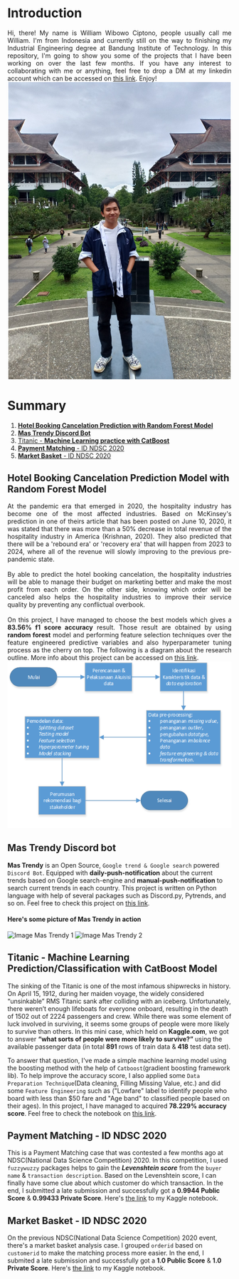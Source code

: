 # Introduction
<div align="justify">
Hi, there! My name is William Wibowo Ciptono, people usually call me William. I'm from Indonesia and currently still on the way to finishing my Industrial Engineering degree at Bandung Institute of Technology. In this repository, I'm going to show you some of the projects that I have been working on over the last few months. If you have any interest to collaborating with me or anything, feel free to drop a DM at my linkedin account which can be accessed on <a href="https://www.linkedin.com/in/williamwibowo/">this link</a>. Enjoy!</div>
<div align="center">
<img src="https://github.com/lgamal/portofolio/blob/main/William%20profile%20picture.jpg?raw=true" alt="William Profile Picture" width = 500px height = auto>
</div>
  
# Summary
1. **[Hotel Booking Cancelation Prediction with Random Forest Model](https://github.com/lgamal/Hotel-Booking-Cancelation-Prediction-Model)**
2. **[Mas Trendy Discord Bot](https://github.com/lgamal/MasTrendy)**
3. [Titanic - **Machine Learning practice with CatBoost**](https://www.kaggle.com/lgamal/titanic-case)
4. [**Payment Matching** - ID NDSC 2020](https://www.kaggle.com/lgamal/payment-matching/)
5. [**Market Basket** - ID NDSC 2020](https://www.kaggle.com/lgamal/market-basket)

## Hotel Booking Cancelation Prediction Model with Random Forest Model
<div align="justify">
At the pandemic era that emerged in 2020, the hospitality industry has become one of the most affected industries. Based on McKinsey's prediction in one of theirs article that has been posted on June 10, 2020, it was stated that there was more than a 50% decrease in total revenue of the hospitality industry in America (Krishnan, 2020). They also predicted that there will be a 'rebound era' or 'recovery era' that will happen from 2023 to 2024, where all of the revenue will slowly improving to the previous pre-pandemic state. <br/><br/>
By able to predict the hotel booking cancelation, the hospitality industries will be able to manage their budget on marketing better and make the most profit from each order. On the other side, knowing which order will be canceled also helps the hospitality industries to improve their service quality by preventing any conflictual overbook. <br/><br/>
On this project, I have managed to choose the best models which gives a <b>83.56% f1 score accuracy</b> result. Those result are obtained by using <b>random forest</b> model and performing feature selection techniques over the feature engineered predictive variables and also hyperparameter tuning process as the cherry on top. The following is a diagram about the research outline. More info about this project can be accessed on <a href="https://github.com/lgamal/Hotel-Booking-Cancelation-Prediction-Model">this link</a>.
</div>
<div align="center">
<img src="https://github.com/lgamal/Hotel-Booking-Cancelation-Prediction-Model/blob/main/visualisasi%20metode%20penelitian.png?raw=true" alt="the research outline">
</div>

## Mas Trendy Discord bot
**Mas Trendy** is an Open Source, `Google trend & Google search` powered `Discord Bot`. Equipped with **daily-push-notification** about the current trends based on Google search-engine and **manual-push-notification** to search current trends in each country. This project is written on Python language with help of several packages such as Discord.py, Pytrends, and so on. Feel free to check this project on [this link](https://github.com/lgamal/MasTrendy).

#### Here's some picture of Mas Trendy in action

![Image Mas Trendy 1](/mastrendy_screenshot_1.png)
![Image Mas Trendy 2](/mastrendy_screenshot_2.png)

## Titanic - Machine Learning Prediction/Classification with CatBoost Model
The sinking of the Titanic is one of the most infamous shipwrecks in history. On April 15, 1912, during her maiden voyage, the widely considered “unsinkable” RMS Titanic sank after colliding with an iceberg. Unfortunately, there weren’t enough lifeboats for everyone onboard, resulting in the death of 1502 out of 2224 passengers and crew. While there was some element of luck involved in surviving, it seems some groups of people were more likely to survive than others.
In this mini case, which held on **Kaggle.com**, we got to answer **“what sorts of people were more likely to survive?”** using the available passenger data (in total **891** rows of train data & **418** test data set).

To answer that question, I've made a simple machine learning model using the boosting method with the help of `Catboost`(gradient boosting framework lib). To help improve the accuracy score, I also applied some `Data Preparation Technique`(Data cleaning, Filling Missing Value, etc.) and did some `Feature Engineering` such as ("Lowfare" label to identify people who board with less than $50 fare and "Age band" to classified people based on their ages). In this project, I have managed to acquired **78.229% accuracy score**. Feel free to check the notebook on [this link](https://www.kaggle.com/lgamal/titanic-case).

## Payment Matching - ID NDSC 2020
This is a Payment Matching case that was contested a few months ago at NDSC(National Data Science Competition) 2020. In this competition, I used `fuzzywuzzy` packages helps to gain the ***Levenshtein score*** from the `buyer name` & `transaction description`. Based on the Levenshtein score, I can finally have some clue about which customer do which transaction. In the end, I submitted a late submission and successfully got a **0.9944 Public Score** & **0.99433 Private Score**. Here's [the link](https://www.kaggle.com/lgamal/payment-matching/) to my Kaggle notebook.

## Market Basket - ID NDSC 2020
On the previous NDSC(National Data Science Competition) 2020 event, there's a market basket analysis case. I grouped `orderid` based on `customerid` to make the matching process more easier. In the end, I submited a late submission and successfully got a **1.0 Public Score** & **1.0 Private Score**. Here's [the link](https://www.kaggle.com/lgamal/market-basket) to my Kaggle notebook.
